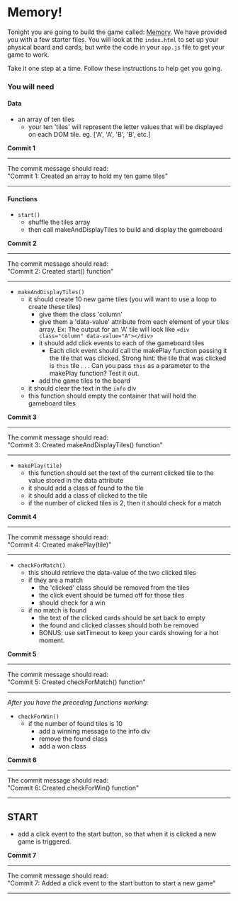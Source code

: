 # Memory!

Tonight you are going to build the game called: [Memory](https://en.wikipedia.org/wiki/Concentration_(game)). We have provided you with a few starter files. You will look at the `index.html` to set up your physical board and cards, but write the code in your `app.js` file to get your game to work.

Take it one step at a time. Follow these instructions to help get you going.


### You will need

#### Data

- an array of ten tiles
	- your ten 'tiles' will represent the letter values that will be displayed on each DOM tile. eg. ['A', 'A', 'B', 'B', etc.]

**Commit 1** <br>
<hr>
The commit message should read: <br>
"Commit 1: Created an array to hold my ten game tiles"
<hr>

#### Functions

- `start()`
	- shuffle the tiles array
	- then call makeAndDisplayTiles to build and display the gameboard

**Commit 2** <br>
<hr>
The commit message should read: <br>
"Commit 2: Created start() function"
<hr>

- `makeAndDisplayTiles()`
	- it should create 10 new game tiles (you will want to use a loop to create these tiles)
		- give them the class 'column'
		- give them a 'data-value' attribute from each element of your tiles array. Ex: The output for an 'A' tile will look like ` <div class="column" data-value="A"></div> `
		- it should add click events to each of the gameboard tiles
			- Each click event should call the makePlay function passing it the tile that was clicked. Strong hint: the tile that was clicked is `this` tile . . . Can you pass `this` as a parameter to the makePlay function? Test it out.
		- add the game tiles to the board
	- it should clear the text in the `info` div
	- this function should empty the container that will hold the gameboard tiles

**Commit 3** <br>
<hr>
The commit message should read: <br>
"Commit 3: Created makeAndDisplayTiles() function"
<hr>

- `makePlay(tile)`
	- this function should set the text of the current clicked tile to the value stored in the data attribute
	- it should add a class of found to the tile
	- it should add a class of clicked to the tile
	- if the number of clicked tiles is 2, then it should check for a match

**Commit 4** <br>
<hr>
The commit message should read: <br>
"Commit 4: Created makePlay(tile)"
<hr>

- `checkForMatch()`
	- this should retrieve the data-value of the two clicked tiles
	- if they are a match
		- the 'clicked' class should be removed from the tiles
		- the click event should be turned off for those tiles
		- should check for a win
	- if no match is found
		- the text of the clicked cards should be set back to empty
		- the found and clicked classes should both be removed
		- BONUS: use setTimeout to keep your cards showing for a hot
		  moment.

**Commit 5** <br>
<hr>
The commit message should read: <br>
"Commit 5: Created checkForMatch() function"
<hr>

*After you have the preceding functions working:*
- `checkForWin()`
	- if the number of found tiles is 10
		- add a winning message to the info div
		- remove the found class
		- add a won class

**Commit 6** <br>
<hr>
The commit message should read: <br>
"Commit 6: Created checkForWin() function"
<hr>

## START

- add a click event to the start button, so that when it is clicked a new game is triggered.

**Commit 7** <br>
<hr>
The commit message should read: <br>
"Commit 7: Added a click event to the start button to start a new game"
<hr>

